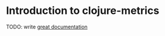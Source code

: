 # Introduction to clojure-metrics

TODO: write [great documentation](http://jacobian.org/writing/what-to-write/)
